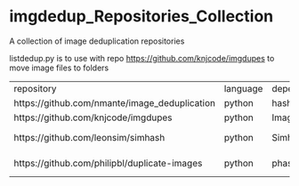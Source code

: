 # imgdedup_Repositories_Collection
A collection of image deduplication repositories


listdedup.py is to use with repo https://github.com/knjcode/imgdupes to move image files to folders 

<table>  
    <tr>
        <td>repository</td>
        <td>language</td>
        <td>dependencies</td>
        <td>comments</td>
    </tr>
    <tr>
        <td>https://github.com/nmante/image_deduplication</td>
        <td>python</td>
        <td>hashlib,Simhash</td>
        <td>Using hashlib/simhash to find exactly/near duplicates.</td>
    </tr>
    <tr>
        <td>https://github.com/knjcode/imgdupes</td>
        <td>python</td>
        <td>ImageHash</td>
        <td>using Python ImageHash Lib to deduplicate images</td>
    </tr>
    <tr>
        <td>https://github.com/leonsim/simhash</td>
        <td>python</td>
        <td>Simhash</td>
        <td>This is a Python implementation of Simhash.(http://www.wwwconference.org/www2007/papers/paper215.pdf)</td>
    </tr>
    <tr>
        <td>https://github.com/philipbl/duplicate-images</td>
        <td>python</td>
        <td>phash</td>
        <td>Using phash and MongoDB to find duplicates on large sets(not easy to configure).</td>
    </tr>
</table>


